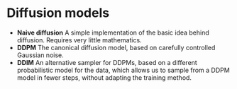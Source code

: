 # Diffusion models

* **Naive diffusion** A simple implementation of the basic idea behind diffusion. Requires very little mathematics.
* **DDPM** The canonical diffusion model, based on carefully controlled Gaussian noise.
* **DDIM** An alternative sampler for DDPMs, based on a different probabilistic model for the data, which allows us to sample from a DDPM model in fewer steps, without adapting the training method.